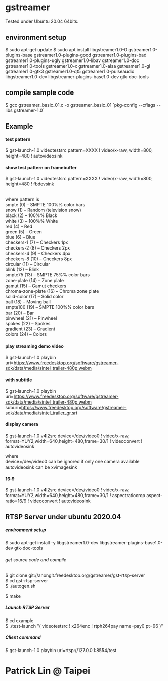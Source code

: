 # gstreamer

Tested under Ubuntu 20.04 64bits.

## environment setup

$ sudo apt-get update
$ sudo apt install libgstreamer1.0-0 gstreamer1.0-plugins-base gstreamer1.0-plugins-good gstreamer1.0-plugins-bad gstreamer1.0-plugins-ugly gstreamer1.0-libav gstreamer1.0-doc gstreamer1.0-tools gstreamer1.0-x gstreamer1.0-alsa gstreamer1.0-gl gstreamer1.0-gtk3 gstreamer1.0-qt5 gstreamer1.0-pulseaudio libgstreamer1.0-dev libgstreamer-plugins-base1.0-dev gtk-doc-tools

## compile sample code

$ gcc gstreamer_basic_01.c -o gstreamer_basic_01 \`pkg-config --cflags --libs gstreamer-1.0\`

## Example

#### test pattern
$ gst-launch-1.0 videotestsrc pattern=XXXX ! video/x-raw, width=800, height=480 ! autovideosink <br>

#### show test pattern on framebuffer
$ gst-launch-1.0 videotestsrc pattern=XXXX ! video/x-raw, width=800, height=480 ! fbdevsink <br>

 <br>
where pattern is <br>
smpte (0) – SMPTE 100%% color bars <br>
snow (1) – Random (television snow) <br>
black (2) – 100%% Black <br>
white (3) – 100%% White <br>
red (4) – Red <br>
green (5) – Green <br>
blue (6) – Blue <br>
checkers-1 (7) – Checkers 1px <br>
checkers-2 (8) – Checkers 2px <br>
checkers-4 (9) – Checkers 4px <br>
checkers-8 (10) – Checkers 8px <br>
circular (11) – Circular <br>
blink (12) – Blink <br>
smpte75 (13) – SMPTE 75%% color bars <br>
zone-plate (14) – Zone plate <br>
gamut (15) – Gamut checkers <br>
chroma-zone-plate (16) – Chroma zone plate <br>
solid-color (17) – Solid color <br>
ball (18) – Moving ball <br>
smpte100 (19) – SMPTE 100%% color bars <br>
bar (20) – Bar <br>
pinwheel (21) – Pinwheel <br>
spokes (22) – Spokes <br>
gradient (23) – Gradient <br>
colors (24) – Colors <br>

#### play streaming demo video
$ gst-launch-1.0 playbin uri=https://www.freedesktop.org/software/gstreamer-sdk/data/media/sintel_trailer-480p.webm

#### with subtitle
$ gst-launch-1.0 playbin uri=https://www.freedesktop.org/software/gstreamer-sdk/data/media/sintel_trailer-480p.webm suburi=https://www.freedesktop.org/software/gstreamer-sdk/data/media/sintel_trailer_gr.srt

#### display camera
$ gst-launch-1.0 v4l2src device=/dev/video0 ! video/x-raw, format=YUY2,width=640,height=480,frame=30/1 ! videoconvert ! autovideosink <br>

where <br>
device=/dev/video0 can be ignored if only one camera available <br>
autovideosink can be xvimagesink <br>
 
#### 16:9 
$ gst-launch-1.0 v4l2src device=/dev/video0 ! video/x-raw, format=YUY2,width=640,height=480,frame=30/1 ! aspectratiocrop aspect-ratio=16/9 ! videoconvert ! autovideosink <br>

## RTSP Server under ubuntu 2020.04

##### enviromnent setup

$ sudo apt-get install -y libgstreamer1.0-dev libgstreamer-plugins-base1.0-dev gtk-doc-tools

###### get source code and compile
$ git clone git://anongit.freedesktop.org/gstreamer/gst-rtsp-server <br>
$ cd gst-rtsp-server <br>
$ ./autogen.sh <br>

$ make <br>

##### Launch RTSP Server
$ cd example <br>
$ ./test-launch "( videotestsrc ! x264enc ! rtph264pay name=pay0 pt=96 )" <br>

##### Client command
$ gst-launch-1.0 playbin uri=rtsp://127.0.0.1:8554/test <br>

# Patrick Lin @ Taipei
